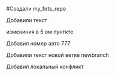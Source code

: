 ﻿#Cоздали my_firts_repo 

Добавили текст

измениния  в 5 ом пунткте

Добавил номер авто 777

Добавили текст новой ветке newbranch

Добавил локальный конфликт